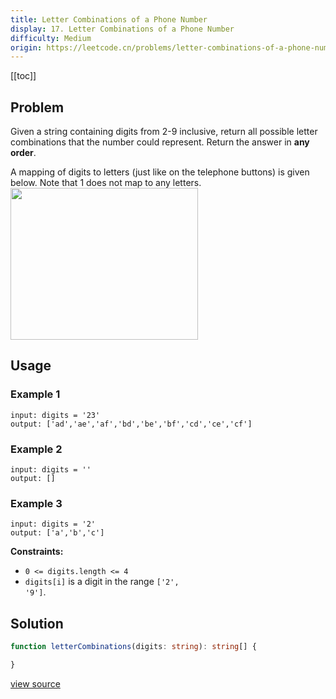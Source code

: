 ```yaml
---
title: Letter Combinations of a Phone Number
display: 17. Letter Combinations of a Phone Number
difficulty: Medium
origin: https://leetcode.cn/problems/letter-combinations-of-a-phone-number
---
```


[[toc]]

## Problem

Given a string containing digits from 2-9 inclusive, return all possible letter combinations that the number could represent. Return the answer in **any order**.

A mapping of digits to letters (just like on the telephone buttons) is given below. Note that 1 does not map to any letters.
<img alt="" src="https://assets.leetcode.com/uploads/2022/03/15/1200px-telephone-keypad2svg.png" style="width: 300px; height: 243px;" />
## Usage

### Example 1

```
input: digits = '23'
output: ['ad','ae','af','bd','be','bf','cd','ce','cf']
```

### Example 2

```
input: digits = ''
output: []
```

### Example 3

```
input: digits = '2'
output: ['a','b','c']
```


**Constraints:**

- <code>0 &lt;= digits.length &lt;= 4</code>
- <code>digits[i]</code> is a digit in the range <code>[&#39;2&#39;, &#39;9&#39;]</code>.


## Solution

```ts
function letterCombinations(digits: string): string[] {

}
```

[view source](https://leetcode.cn/problems/letter-combinations-of-a-phone-number)
